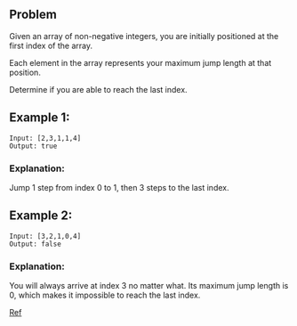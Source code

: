 ## Problem

Given an array of non-negative integers, you are initially positioned at the first index of the array.

Each element in the array represents your maximum jump length at that position.

Determine if you are able to reach the last index.

## Example 1:

    Input: [2,3,1,1,4]
    Output: true

### Explanation:
Jump 1 step from index 0 to 1, then 3 steps to the last index.


## Example 2:

    Input: [3,2,1,0,4]
    Output: false

### Explanation:

You will always arrive at index 3 no matter what. Its maximum
jump length is 0, which makes it impossible to reach the last index.

[Ref](https://leetcode.com/problems/jump-game/)
